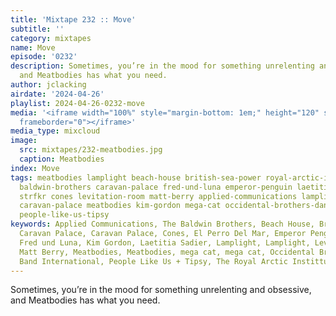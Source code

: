 ```yaml
---
title: 'Mixtape 232 :: Move'
subtitle: ''
category: mixtapes
name: Move
episode: '0232'
description: Sometimes, you’re in the mood for something unrelenting and obsessive,
  and Meatbodies has what you need.
author: jclacking
airdate: '2024-04-26'
playlist: 2024-04-26-0232-move
media: '<iframe width="100%" style="margin-bottom: 1em;" height="120" src="https://www.mixcloud.com/widget/iframe/?feed=%2Flouderthanwar%2Fthe-final-hour-232-move-2024-04-26%2F&hide_artwork=1&hide_cover=1&light=1"
  frameborder="0"></iframe>'
media_type: mixcloud
image:
  src: mixtapes/232-meatbodies.jpg
  caption: Meatbodies
index: Move
tags: meatbodies lamplight beach-house british-sea-power royal-arctic-instittue mega-cat
  baldwin-brothers caravan-palace fred-und-luna emperor-penguin laetitia-sadier el-perro-del-mar
  strfkr cones levitation-room matt-berry applied-communications lamplight four-tet
  caravan-palace meatbodies kim-gordon mega-cat occidental-brothers-dance-band-international
  people-like-us-tipsy
keywords: Applied Communications, The Baldwin Brothers, Beach House, British Sea Power,
  Caravan Palace, Caravan Palace, Cones, El Perro Del Mar, Emperor Penguin, Four Tet,
  Fred und Luna, Kim Gordon, Laetitia Sadier, Lamplight, Lamplight, Levitation Room,
  Matt Berry, Meatbodies, Meatbodies, mega cat, mega cat, Occidental Brothers Dance
  Band International, People Like Us + Tipsy, The Royal Arctic Instittue, STRFKR
---
```

Sometimes, you’re in the mood for something unrelenting and obsessive, and Meatbodies has what you need.
